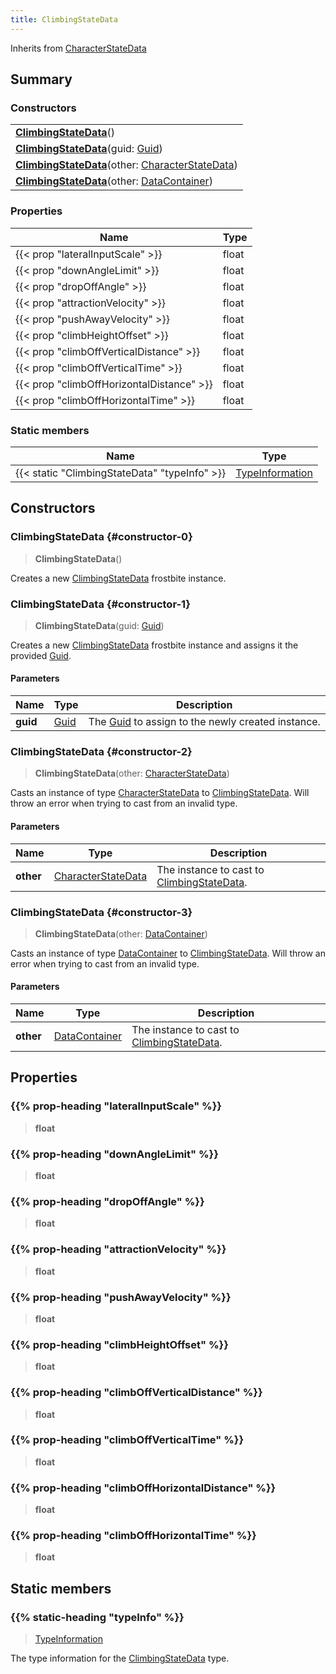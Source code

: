 ```yaml
---
title: ClimbingStateData
---
```


Inherits from 
[CharacterStateData](/vext/ref/fb/characterstatedata)

## Summary
### Constructors
| |
| ----------- |
| **[ClimbingStateData](#constructor-0)**() |
| **[ClimbingStateData](#constructor-1)**(guid: [Guid](/vext/ref/shared/class/guid)) |
| **[ClimbingStateData](#constructor-2)**(other: [CharacterStateData](/vext/ref/fb/characterstatedata)) |
| **[ClimbingStateData](#constructor-3)**(other: [DataContainer](/vext/ref/shared/class/datacontainer)) |

### Properties
| Name | Type |
| ---- | ---- |
| {{< prop "lateralInputScale" >}} | float |
| {{< prop "downAngleLimit" >}} | float |
| {{< prop "dropOffAngle" >}} | float |
| {{< prop "attractionVelocity" >}} | float |
| {{< prop "pushAwayVelocity" >}} | float |
| {{< prop "climbHeightOffset" >}} | float |
| {{< prop "climbOffVerticalDistance" >}} | float |
| {{< prop "climbOffVerticalTime" >}} | float |
| {{< prop "climbOffHorizontalDistance" >}} | float |
| {{< prop "climbOffHorizontalTime" >}} | float |

### Static members
| Name | Type |
| ---- | ---- |
| {{< static "ClimbingStateData" "typeInfo" >}} | [TypeInformation](/vext/ref/shared/class/typeinformation) |

## Constructors
### ClimbingStateData {#constructor-0}
> **ClimbingStateData**()

Creates a new [ClimbingStateData](/vext/ref/fb/climbingstatedata) frostbite instance.

### ClimbingStateData {#constructor-1}
> **ClimbingStateData**(guid: [Guid](/vext/ref/shared/class/guid))

Creates a new [ClimbingStateData](/vext/ref/fb/climbingstatedata) frostbite instance and assigns it the provided [Guid](/vext/ref/shared/class/guid).

#### Parameters
| Name | Type | Description |
| ---- | ---- | ----------- |
| **guid** | [Guid](/vext/ref/shared/class/guid) | The [Guid](/vext/ref/shared/class/guid) to assign to the newly created instance. |

### ClimbingStateData {#constructor-2}
> **ClimbingStateData**(other: [CharacterStateData](/vext/ref/fb/characterstatedata))

Casts an instance of type [CharacterStateData](/vext/ref/fb/characterstatedata) to [ClimbingStateData](/vext/ref/fb/climbingstatedata). Will throw an error when trying to cast from an invalid type.

#### Parameters
| Name | Type | Description |
| ---- | ---- | ----------- |
| **other** | [CharacterStateData](/vext/ref/fb/characterstatedata) | The instance to cast to [ClimbingStateData](/vext/ref/fb/climbingstatedata). |

### ClimbingStateData {#constructor-3}
> **ClimbingStateData**(other: [DataContainer](/vext/ref/shared/class/datacontainer))

Casts an instance of type [DataContainer](/vext/ref/shared/class/datacontainer) to [ClimbingStateData](/vext/ref/fb/climbingstatedata). Will throw an error when trying to cast from an invalid type.

#### Parameters
| Name | Type | Description |
| ---- | ---- | ----------- |
| **other** | [DataContainer](/vext/ref/shared/class/datacontainer) | The instance to cast to [ClimbingStateData](/vext/ref/fb/climbingstatedata). |

## Properties
### {{% prop-heading "lateralInputScale" %}}
> **float**

### {{% prop-heading "downAngleLimit" %}}
> **float**

### {{% prop-heading "dropOffAngle" %}}
> **float**

### {{% prop-heading "attractionVelocity" %}}
> **float**

### {{% prop-heading "pushAwayVelocity" %}}
> **float**

### {{% prop-heading "climbHeightOffset" %}}
> **float**

### {{% prop-heading "climbOffVerticalDistance" %}}
> **float**

### {{% prop-heading "climbOffVerticalTime" %}}
> **float**

### {{% prop-heading "climbOffHorizontalDistance" %}}
> **float**

### {{% prop-heading "climbOffHorizontalTime" %}}
> **float**

## Static members
### {{% static-heading "typeInfo" %}}
> [TypeInformation](/vext/ref/shared/class/typeinformation)

The type information for the [ClimbingStateData](/vext/ref/fb/climbingstatedata) type.

